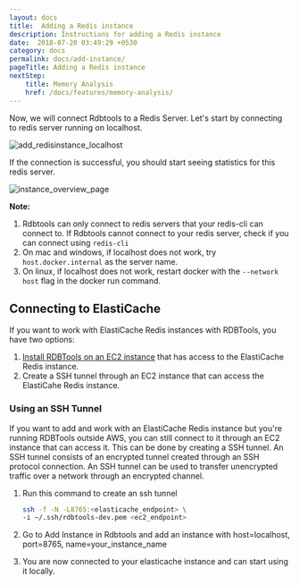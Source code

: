 ```yaml
---
layout: docs
title:  Adding a Redis instance
description: Instructions for adding a Redis instance
date:  2018-07-20 03:49:29 +0530
category: docs
permalink: docs/add-instance/
pageTitle: Adding a Redis instance
nextStep:
    title: Memory Analysis
    href: /docs/features/memory-analysis/
---
```


Now, we will connect Rdbtools to a Redis Server. Let's start by connecting to redis server running on localhost.

![add_redisinstance_localhost](/images/ri/add_redisinstance_localhost.png)

If the connection is successful, you should start seeing statistics for this redis server.

![instance_overview_page](/images/ri/instance_overview_page.png)

**Note:**

1. Rdbtools can only connect to redis servers that your redis-cli can connect to. If Rdbtools cannot connect to your redis server, check if you can connect using `redis-cli`
1. On mac and windows, if localhost does not work, try `host.docker.internal` as the server name.
1. On linux, if localhost does not work, restart docker with the `--network host` flag in the docker run command.

## Connecting to ElastiCache

If you want to work with ElastiCache Redis instances with RDBTools, you have two options:

1. [Install RDBTools on an EC2 instance](/docs/install/ec2/) that has access to the ElastiCache Redis instance.
1. Create a SSH tunnel through an EC2 instance that can access the ElastiCahe Redis instance.

### Using an SSH Tunnel

If you want to add and work with an ElastiCache Redis instance but you're running RDBTools outside AWS, you  can still connect to it through an EC2 instance that can access it. This can be done by creating a SSH tunnel. An SSH tunnel consists of an encrypted tunnel created through an SSH protocol connection. An SSH tunnel can be used to transfer unencrypted traffic over a network through an encrypted channel.

1. Run this command to create an ssh tunnel
	```bash
	ssh -f -N -L8765:<elasticache_endpoint> \
	-i ~/.ssh/rdbtools-dev.pem <ec2_endpoint>
	```
		
1. Go to Add Instance in Rdbtools and add an instance with host=localhost, port=8765, 
   name=your_instance_name

1. You are now connected to your elasticache instance and can start using it locally.